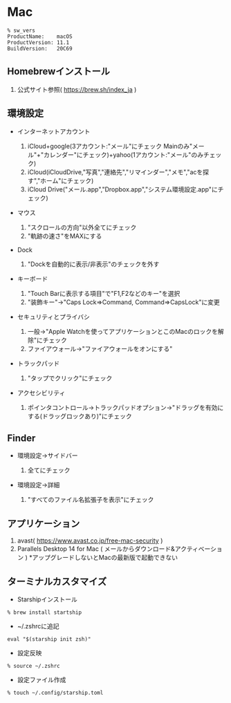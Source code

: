 # Mac
```
% sw_vers
ProductName:	macOS
ProductVersion:	11.1
BuildVersion:	20C69
```

## Homebrewインストール
1. 公式サイト参照( https://brew.sh/index_ja )

## 環境設定

- インターネットアカウント
    1. iCloud+google(3アカウント:"メール"にチェック Mainのみ"メール"+"カレンダー"にチェック)+yahoo(1アカウント:"メール"のみチェック)
    2. iCloud(iCloudDrive,"写真","連絡先","リマインダー","メモ","acを探す","ホーム"にチェック)
    3. iCloud Drive("メール.app","Dropbox.app","システム環境設定.app"にチェック)

- マウス
    1. "スクロールの方向"以外全てにチェック
    2. "軌跡の速さ"をMAXにする

- Dock
    1. "Dockを自動的に表示/非表示"のチェックを外す

- キーボード
    1. "Touch Barに表示する項目"で"F1,F2などのキー"を選択
    2. "装飾キー"→"Caps Lock=>Command, Command=>CapsLock"に変更

- セキュリティとプライバシ
    1. 一般→"Apple Watchを使ってアプリケーションとこのMacのロックを解除"にチェック
    2. ファイアウォール→"ファイアウォールをオンにする"

- トラックパッド
    1. "タップでクリック"にチェック

- アクセシビリティ
    1. ポインタコントロール→トラックパッドオプション→"ドラッグを有効にする(ドラッグロックあり)"にチェック


## Finder

- 環境設定→サイドバー
    1. 全てにチェック

- 環境設定→詳細
    1. "すべてのファイル名拡張子を表示"にチェック


## アプリケーション
1. avast( https://www.avast.co.jp/free-mac-security )
2. Parallels Desktop 14 for Mac ( メールからダウンロード&アクティベーション ) *アップグレードしないとMacの最新版で起動できない


## ターミナルカスタマイズ

- Starshipインストール
```
% brew install startship
```

- ~/.zshrcに追記
```
eval "$(starship init zsh)"
```

- 設定反映
```
% source ~/.zshrc
```

- 設定ファイル作成
```
% touch ~/.config/starship.toml
```
